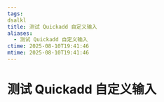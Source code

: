 ```yaml
---
tags:
dsalkl
title: 测试 Quickadd 自定义输入
aliases:
  - 测试 Quickadd 自定义输入
ctime: 2025-08-10T19:41:46
mtime: 2025-08-10T19:41:46
---
```


# 测试 Quickadd 自定义输入

